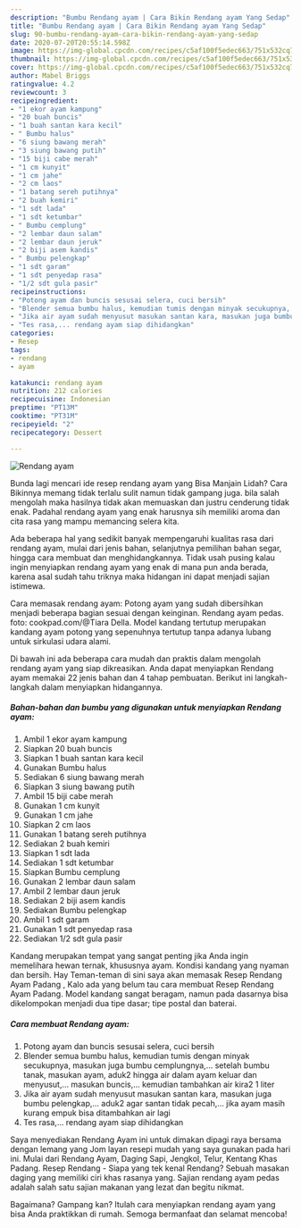 ```yaml
---
description: "Bumbu Rendang ayam | Cara Bikin Rendang ayam Yang Sedap"
title: "Bumbu Rendang ayam | Cara Bikin Rendang ayam Yang Sedap"
slug: 90-bumbu-rendang-ayam-cara-bikin-rendang-ayam-yang-sedap
date: 2020-07-20T20:55:14.598Z
image: https://img-global.cpcdn.com/recipes/c5af100f5edec663/751x532cq70/rendang-ayam-foto-resep-utama.jpg
thumbnail: https://img-global.cpcdn.com/recipes/c5af100f5edec663/751x532cq70/rendang-ayam-foto-resep-utama.jpg
cover: https://img-global.cpcdn.com/recipes/c5af100f5edec663/751x532cq70/rendang-ayam-foto-resep-utama.jpg
author: Mabel Briggs
ratingvalue: 4.2
reviewcount: 3
recipeingredient:
- "1 ekor ayam kampung"
- "20 buah buncis"
- "1 buah santan kara kecil"
- " Bumbu halus"
- "6 siung bawang merah"
- "3 siung bawang putih"
- "15 biji cabe merah"
- "1 cm kunyit"
- "1 cm jahe"
- "2 cm laos"
- "1 batang sereh putihnya"
- "2 buah kemiri"
- "1 sdt lada"
- "1 sdt ketumbar"
- " Bumbu cemplung"
- "2 lembar daun salam"
- "2 lembar daun jeruk"
- "2 biji asem kandis"
- " Bumbu pelengkap"
- "1 sdt garam"
- "1 sdt penyedap rasa"
- "1/2 sdt gula pasir"
recipeinstructions:
- "Potong ayam dan buncis sesusai selera, cuci bersih"
- "Blender semua bumbu halus, kemudian tumis dengan minyak secukupnya, masukan juga bumbu cemplungnya,... setelah bumbu tanak, masukan ayam, aduk2 hingga air dalam ayam keluar dan menyusut,... masukan buncis,... kemudian tambahkan air kira2 1 liter"
- "Jika air ayam sudah menyusut masukan santan kara, masukan juga bumbu pelengkap,... aduk2 agar santan tidak pecah,... jika ayam masih kurang empuk bisa ditambahkan air lagi"
- "Tes rasa,... rendang ayam siap dihidangkan"
categories:
- Resep
tags:
- rendang
- ayam

katakunci: rendang ayam 
nutrition: 212 calories
recipecuisine: Indonesian
preptime: "PT13M"
cooktime: "PT31M"
recipeyield: "2"
recipecategory: Dessert

---
```



![Rendang ayam](https://img-global.cpcdn.com/recipes/c5af100f5edec663/751x532cq70/rendang-ayam-foto-resep-utama.jpg)

Bunda lagi mencari ide resep rendang ayam yang Bisa Manjain Lidah? Cara Bikinnya memang tidak terlalu sulit namun tidak gampang juga. bila salah mengolah maka hasilnya tidak akan memuaskan dan justru cenderung tidak enak. Padahal rendang ayam yang enak harusnya sih memiliki aroma dan cita rasa yang mampu memancing selera kita.

Ada beberapa hal yang sedikit banyak mempengaruhi kualitas rasa dari rendang ayam, mulai dari jenis bahan, selanjutnya pemilihan bahan segar, hingga cara membuat dan menghidangkannya. Tidak usah pusing kalau ingin menyiapkan rendang ayam yang enak di mana pun anda berada, karena asal sudah tahu triknya maka hidangan ini dapat menjadi sajian istimewa.

Cara memasak rendang ayam: Potong ayam yang sudah dibersihkan menjadi beberapa bagian sesuai dengan keinginan. Rendang ayam pedas. foto: cookpad.com/@Tiara Della. Model kandang tertutup merupakan kandang ayam potong yang sepenuhnya tertutup tanpa adanya lubang untuk sirkulasi udara alami.


Di bawah ini ada beberapa cara mudah dan praktis dalam mengolah rendang ayam yang siap dikreasikan. Anda dapat menyiapkan Rendang ayam memakai 22 jenis bahan dan 4 tahap pembuatan. Berikut ini langkah-langkah dalam menyiapkan hidangannya.

<!--inarticleads1-->

##### Bahan-bahan dan bumbu yang digunakan untuk menyiapkan Rendang ayam:

1. Ambil 1 ekor ayam kampung
1. Siapkan 20 buah buncis
1. Siapkan 1 buah santan kara kecil
1. Gunakan  Bumbu halus
1. Sediakan 6 siung bawang merah
1. Siapkan 3 siung bawang putih
1. Ambil 15 biji cabe merah
1. Gunakan 1 cm kunyit
1. Gunakan 1 cm jahe
1. Siapkan 2 cm laos
1. Gunakan 1 batang sereh putihnya
1. Sediakan 2 buah kemiri
1. Siapkan 1 sdt lada
1. Sediakan 1 sdt ketumbar
1. Siapkan  Bumbu cemplung
1. Gunakan 2 lembar daun salam
1. Ambil 2 lembar daun jeruk
1. Sediakan 2 biji asem kandis
1. Sediakan  Bumbu pelengkap
1. Ambil 1 sdt garam
1. Gunakan 1 sdt penyedap rasa
1. Sediakan 1/2 sdt gula pasir


Kandang merupakan tempat yang sangat penting jika Anda ingin memelihara hewan ternak, khususnya ayam. Kondisi kandang yang nyaman dan bersih. Hay Teman-teman di sini saya akan memasak Resep Rendang Ayam Padang , Kalo ada yang belum tau cara membuat Resep Rendang Ayam Padang. Model kandang sangat beragam, namun pada dasarnya bisa dikelompokan menjadi dua tipe dasar; tipe postal dan baterai. 

<!--inarticleads2-->

##### Cara membuat Rendang ayam:

1. Potong ayam dan buncis sesusai selera, cuci bersih
1. Blender semua bumbu halus, kemudian tumis dengan minyak secukupnya, masukan juga bumbu cemplungnya,... setelah bumbu tanak, masukan ayam, aduk2 hingga air dalam ayam keluar dan menyusut,... masukan buncis,... kemudian tambahkan air kira2 1 liter
1. Jika air ayam sudah menyusut masukan santan kara, masukan juga bumbu pelengkap,... aduk2 agar santan tidak pecah,... jika ayam masih kurang empuk bisa ditambahkan air lagi
1. Tes rasa,... rendang ayam siap dihidangkan


Saya menyediakan Rendang Ayam ini untuk dimakan dipagi raya bersama dengan lemang yang Jom layan resepi mudah yang saya gunakan pada hari ini. Mulai dari Rendang Ayam, Daging Sapi, Jengkol, Telur, Kentang Khas Padang. Resep Rendang - Siapa yang tek kenal Rendang? Sebuah masakan daging yang memiliki ciri khas rasanya yang. Sajian rendang ayam pedas adalah salah satu sajian makanan yang lezat dan begitu nikmat. 

Bagaimana? Gampang kan? Itulah cara menyiapkan rendang ayam yang bisa Anda praktikkan di rumah. Semoga bermanfaat dan selamat mencoba!
